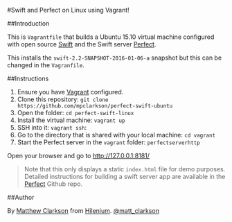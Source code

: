 #Swift and Perfect on Linux using Vagrant!

##Introduction

This is `Vagrantfile` that builds a Ubuntu 15.10 virtual machine configured with open source [Swift](http://swift.org) and the Swift server [Perfect](https://github.com/PerfectlySoft/Perfect).

This installs the `swift-2.2-SNAPSHOT-2016-01-06-a` snapshot but this can be changed in the `Vagranfile`.

##Instructions

1. Ensure you have [Vagrant](https://www.vagrantup.com) configured.
2. Clone this repository:
`git clone https://github.com/mpclarkson/perfect-swift-ubuntu`
3. Open the folder:
`cd perfect-swift-linux`
4. Install the virtual machine:
`vagrant up`
5. SSH into it:
`vagrant ssh`:
6. Go to the directory that is shared with your local machine:
`cd vagrant`
7. Start the Perfect server in the `vagrant` folder:
`perfectserverhttp`

Open your browser and go to http://127.0.0.1:8181/

> Note that this only displays a static `index.html` file for demo purposes. Detailed instructions for building a swift server app are available in the [Perfect](https://github.com/PerfectlySoft/Perfect) Github repo.

##Author

By [Matthew Clarkson](http://mpclarkson.github.io/) from [Hilenium](http://hilenium.com). [@matt_clarkson](https://twitter.com/matt_clarkson)

